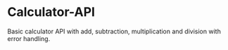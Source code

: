 # Calculator-API
Basic calculator API with add, subtraction, multiplication and division with error handling.
